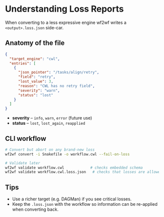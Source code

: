 # Understanding Loss Reports

When converting to a less expressive engine wf2wf writes a `<output>.loss.json` side-car.

## Anatomy of the file
```json
{
  "target_engine": "cwl",
  "entries": [
    {
      "json_pointer": "/tasks/align/retry",
      "field": "retry",
      "lost_value": 3,
      "reason": "CWL has no retry field",
      "severity": "warn",
      "status": "lost"
    }
  ]
}
```

* **severity** – `info`, `warn`, `error` (future use)  
* **status** – `lost`, `lost_again`, `reapplied`

## CLI workflow
```bash
# Convert but abort on any brand-new loss
wf2wf convert -i Snakefile -o workflow.cwl --fail-on-loss

# Validate later
wf2wf validate workflow.cwl            # checks embedded schema
wf2wf validate workflow.cwl.loss.json   # checks that losses are allowed
```

## Tips
* Use a richer target (e.g. DAGMan) if you see critical losses.
* Keep the `.loss.json` with the workflow so information can be re-applied when converting back. 